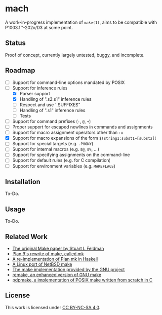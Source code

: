 # mach

A work-in-progress implementation of `make(1)`, aims to be compatible with P1003.1™-202x/D3 at some point.

## Status

Proof of concept, currently largely untested, buggy, and incomplete.

## Roadmap

* [ ] Support for command-line options mandated by POSIX
* [ ] Support for inference rules
    * [x] Parser support
    * [x] Handling of ".s2.s1" inference rules
    * [ ] Respect and use `.SUFFIXES"
    * [ ] Handling of ".s1" inference rules
    * [ ] Tests
* [ ] Support for command prefixes (`-`, `@`, `+`)
* [ ] Proper support for escaped newlines in commands and assignments
* [ ] Support for macro assignment operators other than `:=`
* [x] Support for macro expansions of the form `$(string1:subst1=[subst2])`
* [ ] Support for special targets (e.g. `.PHONY`)
* [ ] Support for internal macros (e.g. `$@`, `$%`, …)
* [ ] Support for specifying assignments on the command-line
* [ ] Support for default rules (e.g. for C compilation)
* [ ] Support for environment variables (e.g. `MAKEFLAGS`)

## Installation

To-Do.

## Usage

To-Do.

## Related Work

* [The original Make paper by Stuart I. Feldman][feldman make]
* [Plan 9's rewrite of make, called mk][plan9 mk]
* [A re-implementation of Plan mk in Haskell][hmk github]
* [A Linux port of NetBSD make][bmake web]
* [The make implementation provided by the GNU project][gnu make]
* [remake, an enhanced version of GNU make][remake github]
* [pdpmake, a implementation of POSIX make written from scratch in C][pdpmake web]

## License

This work is licensed under [CC BY-NC-SA 4.0][cc license].

[cc license]: http://creativecommons.org/licenses/by-nc-sa/4.0
[feldman make]: https://doi.org/10.1002/spe.4380090402
[plan9 mk]: https://plan9.io/sys/doc/mk.pdf
[hmk github]: https://github.com/mboes/hmk
[bmake web]: http://www.crufty.net/help/sjg/bmake.html
[gnu make]: https://www.gnu.org/software/make
[remake github]: https://github.com/rocky/remake
[pdpmake web]: https://frippery.org/make/
